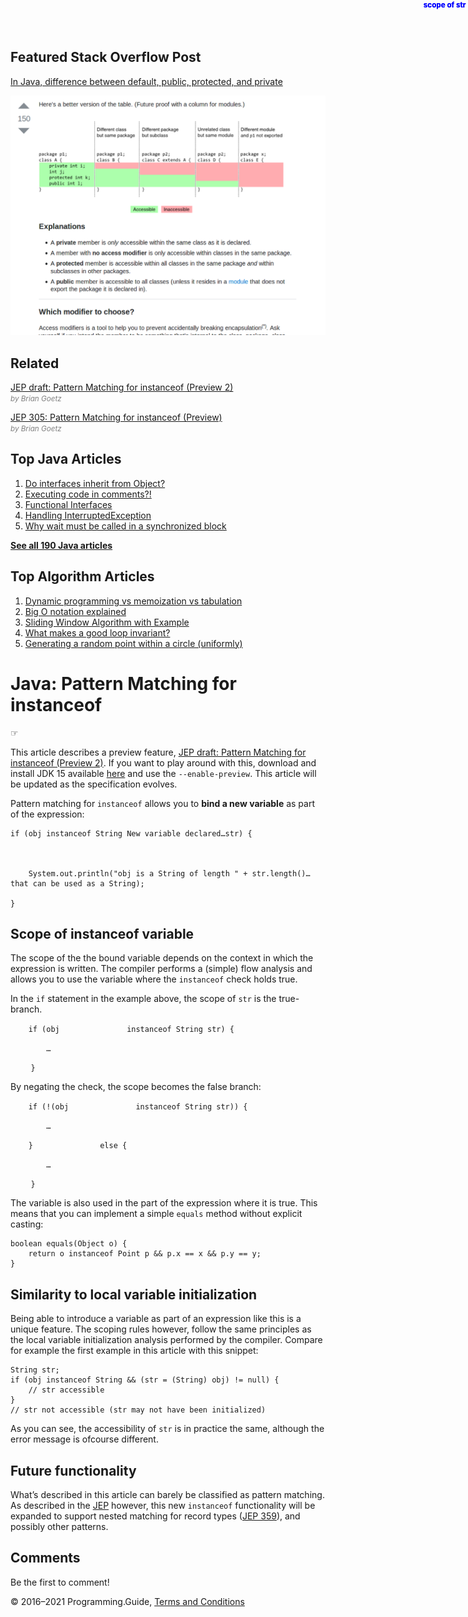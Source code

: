 <span class="underline"></span>

<span class="underline"></span>

Featured Stack Overflow Post
----------------------------

[In Java, difference between default, public, protected, and private](https://stackoverflow.com/a/33627846/276052)  
  
[<img src="../images/so-featured-33627846.png" alt="StackOverflow screenshot thumbnail" class="screenshot" />](https://stackoverflow.com/a/33627846/276052)

Related
-------

[JEP draft: Pattern Matching for instanceof (Preview 2)](https://openjdk.java.net/jeps/8235186)  
<span style="color: grey; font-style: italic; font-size: smaller">by Brian Goetz</span>

[JEP 305: Pattern Matching for instanceof (Preview)](https://openjdk.java.net/jeps/305)  
<span style="color: grey; font-style: italic; font-size: smaller">by Brian Goetz</span>

<span class="underline"></span>

Top Java Articles
-----------------

1.  [Do interfaces inherit from Object?](do-interfaces-inherit-from-object.html)
2.  [Executing code in comments?!](executing-code-in-comments.html)
3.  [Functional Interfaces](functional-interfaces.html)
4.  [Handling InterruptedException](handling-interrupted-exceptions.html)
5.  [Why wait must be called in a synchronized block](why-wait-must-be-in-synchronized.html)

[**See all 190 Java articles**](index.html)

Top Algorithm Articles
----------------------

1.  [Dynamic programming vs memoization vs tabulation](../dynamic-programming-vs-memoization-vs-tabulation.html)
2.  [Big O notation explained](../big-o-notation-explained.html)
3.  [Sliding Window Algorithm with Example](../sliding-window-example.html)
4.  [What makes a good loop invariant?](../what-makes-a-good-loop-invariant.html)
5.  [Generating a random point within a circle (uniformly)](../random-point-within-circle.html)

Java: Pattern Matching for instanceof
=====================================

☞

This article describes a preview feature, [JEP draft: Pattern Matching for instanceof (Preview 2)](https://openjdk.java.net/jeps/8235186). If you want to play around with this, download and install JDK 15 available [here](https://openjdk.java.net/projects/jdk/15/) and use the `--enable-preview`. This article will be updated as the specification evolves.

Pattern matching for `instanceof` allows you to **bind a new variable** as part of the expression:

    if (obj instanceof String New variable declared…str) {



        System.out.println("obj is a String of length " + str.length()…that can be used as a String);

    }

Scope of instanceof variable
----------------------------

The scope of the the bound variable depends on the context in which the expression is written. The compiler performs a (simple) flow analysis and allows you to use the variable where the `instanceof` check holds true.

In the `if` statement in the example above, the scope of `str` is the true-branch.

`    if (obj               instanceof String str) {`

<span style="
                  position: absolute;
                  top: 0;
                  right: 0;
                  padding: 0.1em 0.3em;
                  font-size: smaller;
                  font-weight: bold;
                  color: blue;
                ">scope of str</span>

`        …`

`    ` `}`

By negating the check, the scope becomes the false branch:

`    if (!(obj               instanceof String str)) {`

`        …`

`    }               else {`

<span style="
                  position: absolute;
                  top: 0;
                  right: 0;
                  padding: 0.1em 0.3em;
                  font-size: smaller;
                  font-weight: bold;
                  color: blue;
                ">scope of str</span>

`        …`

`    ` `}`

The variable is also used in the part of the expression where it is true. This means that you can implement a simple `equals` method without explicit casting:

    boolean equals(Object o) {
        return o instanceof Point p && p.x == x && p.y == y;
    }

Similarity to local variable initialization
-------------------------------------------

Being able to introduce a variable as part of an expression like this is a unique feature. The scoping rules however, follow the same principles as the local variable initialization analysis performed by the compiler. Compare for example the first example in this article with this snippet:

    String str;
    if (obj instanceof String && (str = (String) obj) != null) {
        // str accessible
    }
    // str not accessible (str may not have been initialized)

As you can see, the accessibility of `str` is in practice the same, although the error message is ofcourse different.

Future functionality
--------------------

What’s described in this article can barely be classified as pattern matching. As described in the [JEP](https://openjdk.java.net/jeps/8235186) however, this new `instanceof` functionality will be expanded to support nested matching for record types ([JEP 359](https://openjdk.java.net/jeps/359)), and possibly other patterns.

Comments
--------

Be the first to comment!

© 2016–2021 Programming.Guide, [Terms and Conditions](../terms-and-conditions.html)
